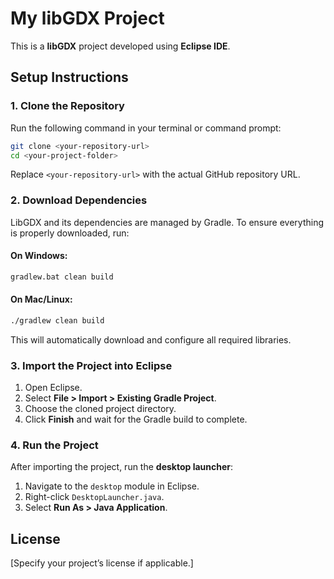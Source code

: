 # My libGDX Project

This is a **libGDX** project developed using **Eclipse IDE**.

## **Setup Instructions**

### **1. Clone the Repository**
Run the following command in your terminal or command prompt:
```sh
git clone <your-repository-url>
cd <your-project-folder>
```
Replace `<your-repository-url>` with the actual GitHub repository URL.

### **2. Download Dependencies**
LibGDX and its dependencies are managed by Gradle. To ensure everything is properly downloaded, run:

#### **On Windows:**
```sh
gradlew.bat clean build
```

#### **On Mac/Linux:**
```sh
./gradlew clean build
```

This will automatically download and configure all required libraries.

### **3. Import the Project into Eclipse**
1. Open Eclipse.
2. Select **File > Import > Existing Gradle Project**.
3. Choose the cloned project directory.
4. Click **Finish** and wait for the Gradle build to complete.

### **4. Run the Project**
After importing the project, run the **desktop launcher**:
1. Navigate to the `desktop` module in Eclipse.
2. Right-click `DesktopLauncher.java`.
3. Select **Run As > Java Application**.

## **License**
[Specify your project’s license if applicable.]
